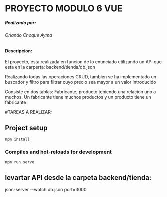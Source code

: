 # PROYECTO MODULO 6 VUE

##### Realizado por: 
###### *Orlando Choque Ayma*

#### Descripcion:

El proyecto, esta realizada en funcion de lo enunciado utilizando un API
que esta en la carperta:
backend/tienda/db.json 

Realizando todas las operaciones CRUD, tambien se ha implementado un buscador
y filtro para filtrar cuyo precio sea mayor a un valor introducido

Consiste en dos tablas: Fabricante, producto teniendo una relacion uno a muchos. 
Un fabricante tiene muchos productos y un producto  tiene un fabricante

#TAREAS A REALIZAR: <br>

## Project setup
```
npm install
```

### Compiles and hot-reloads for development
```
npm run serve
```
## levartar API  desde la carpeta backend/tienda:
json-server --watch db.json port=3000
